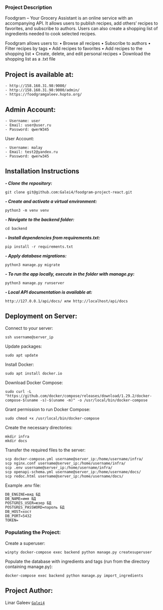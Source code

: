 
### Project Description

Foodgram – Your Grocery Assistant is an online service with an accompanying API. It allows users to publish recipes, add others’ recipes to favorites, and subscribe to authors. Users can also create a shopping list of ingredients needed to cook selected recipes.

Foodgram allows users to:
	•	Browse all recipes
	•	Subscribe to authors
	•	Filter recipes by tags
	•	Add recipes to favorites
	•	Add recipes to the shopping list
	•	Create, delete, and edit personal recipes
	•	Download the shopping list as a .txt file

## Project is available at:

```
- http://158.160.31.98:9000/
- http://158.160.31.98:9000/admin/
- https://foodgramgaleev.hopto.org/
```

## Admin Account:

```
- Username: user  
- Email: user@user.ru  
- Password: qwerW345
```

User Account:

```
- Username: malay  
- Email: test2@yandex.ru  
- Password: qwerw345
```
## Installation Instructions
***- Clone the repository:***
```
git clone git@github.com:Galei4/foodgram-project-react.git
```

***- Create and activate a virtual environment:***
```
python3 -m venv venv
```
***- Navigate to the backend folder:***
```
cd backend
```
 
***- Install dependencies from requirements.txt:***
```
pip install -r requirements.txt
```

***- Apply database migrations:***
```
python3 manage.py migrate
```

***- To run the app locally, execute in the folder with manage.py:***
```
python3 manage.py runserver
```
***- Local API documentation is available at:***
```
http://127.0.0.1/api/docs/ или http://localhost/api/docs
```
## Deployment on Server:
Connect to your server:
```
ssh username@server_ip
```

Update packages:
```
sudo apt update
```

Install Docker:
```
sudo apt install docker.io
```

Download Docker Compose:
```
sudo curl -L "https://github.com/docker/compose/releases/download/1.29.2/docker-compose-$(uname -s)-$(uname -m)" -o /usr/local/bin/docker-compose
```

Grant permission to run Docker Compose:
```
sudo chmod +x /usr/local/bin/docker-compose
```

Create the necessary directories:
```
mkdir infra
mkdir docs
```

Transfer the required files to the server:
```
scp docker-compose.yml username@server_ip:/home/username/infra/
scp nginx.conf username@server_ip:/home/username/infra/
scp .env username@server_ip:/home/username/infra/
scp openapi-schema.yml username@server_ip:/home/username/docs/
scp redoc.html username@server_ip:/home/username/docs/
```

Example .env file:
```
DB_ENGINE=вид БД
DB_NAME=имя БД
POSTGRES_USER=юзер БД
POSTGRES_PASSWORD=пароль БД
DB_HOST=хост
DB_PORT=5432
TOKEN=
```

### Populating the Project:

Create a superuser:
```
winpty docker-compose exec backend python manage.py createsuperuser
```
Populate the database with ingredients and tags (run from the directory containing manage.py):
```
docker-compose exec backend python manage.py import_ingredients

```

## Project Author:
Linar Galeev [```Galei4```](https://github.com/Galei4)  
